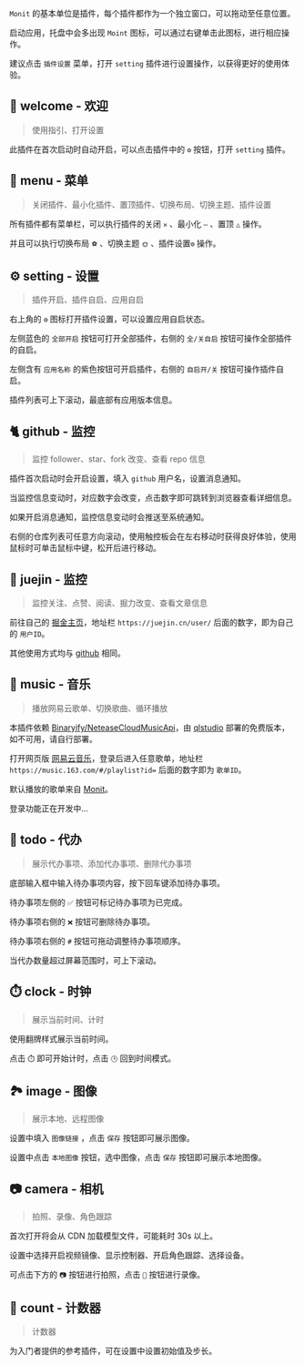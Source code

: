 <!--
 * @Author: fzf404
 * @Date: 2022-09-23 20:37:31
 * @LastEditors: fzf404 hi@fzf404.art
 * @LastEditTime: 2022-10-03 20:14:57
 * @Description: 使用指南
-->

`Monit` 的基本单位是插件，每个插件都作为一个独立窗口，可以拖动至任意位置。

启动应用，托盘中会多出现 `Moint` 图标，可以通过右键单击此图标，进行相应操作。

建议点击 `插件设置` 菜单，打开 `setting` 插件进行设置操作，以获得更好的使用体验。

## 👏 welcome - 欢迎

> 使用指引、打开设置

此插件在首次启动时自动开启，可以点击插件中的 `⚙️` 按钮，打开 `setting` 插件。

## 🎈 menu - 菜单

> 关闭插件、最小化插件、置顶插件、切换布局、切换主题、插件设置

所有插件都有菜单栏，可以执行插件的关闭 `✕` 、最小化 `—` 、置顶 `△` 操作。

并且可以执行切换布局 `⚽` 、切换主题 `🌞` 、插件设置`⚙️` 操作。

## ⚙️ setting - 设置

> 插件开启、插件自启、应用自启

右上角的 `⚙️` 图标打开插件设置，可以设置应用自启状态。

左侧蓝色的 `全部开启` 按钮可打开全部插件，右侧的 `全/关自启` 按钮可操作全部插件的自启。

左侧含有 `应用名称` 的紫色按钮可开启插件，右侧的 `自启开/关` 按钮可操作插件自启。

插件列表可上下滚动，最底部有应用版本信息。

## 🐈 github - 监控

> 监控 follower、star、fork 改变、查看 repo 信息

插件首次启动时会开启设置，填入 `github` 用户名，设置消息通知。

当监控信息变动时，对应数字会改变，点击数字即可跳转到浏览器查看详细信息。

如果开启消息通知，监控信息变动时会推送至系统通知。

右侧的仓库列表可任意方向滚动，使用触控板会在左右移动时获得良好体验，使用鼠标时可单击鼠标中键，松开后进行移动。

## 🏅 juejin - 监控

> 监控关注、点赞、阅读、掘力改变、查看文章信息

前往自己的 [掘金主页](https://juejin.cn/)，地址栏 `https://juejin.cn/user/` 后面的数字，即为自己的 `用户ID`。

其他使用方式均与 [github](#🐈-github-监控) 相同。

## 🎵 music - 音乐

> 播放网易云歌单、切换歌曲、循环播放

本插件依赖 [Binaryify/NeteaseCloudMusicApi](https://github.com/Binaryify/NeteaseCloudMusicApi)，由 [qlstudio](https://ql.sylu.edu.cn/) 部署的免费版本，如不可用，请自行部署。

打开网页版 [网易云音乐](https://music.163.com/)，登录后进入任意歌单，地址栏 `https://music.163.com/#/playlist?id=` 后面的数字即为 `歌单ID`。

默认播放的歌单来自 [Monit](https://music.163.com/#/playlist?id=7667645628)。

登录功能正在开发中...

## 📝 todo - 代办

> 展示代办事项、添加代办事项、删除代办事项

底部输入框中输入待办事项内容，按下回车键添加待办事项。

待办事项左侧的 `✅` 按钮可标记待办事项为已完成。

待办事项右侧的 `❌` 按钮可删除待办事项。

待办事项右侧的 `#` 按钮可拖动调整待办事项顺序。

当代办数量超过屏幕范围时，可上下滚动。

## ⏱️ clock - 时钟

> 展示当前时间、计时

使用翻牌样式展示当前时间。

点击 `⏱️` 即可开始计时，点击 `🕒` 回到时间模式。

## 🏞️ image - 图像

> 展示本地、远程图像

设置中填入 `图像链接` ，点击 `保存` 按钮即可展示图像。

设置中点击 `本地图像` 按钮，选中图像，点击 `保存` 按钮即可展示本地图像。

## 📷 camera - 相机

> 拍照、录像、角色跟踪

首次打开将会从 CDN 加载模型文件，可能耗时 30s 以上。

设置中选择开启视频镜像、显示控制器、开启角色跟踪、选择设备。

可点击下方的 `📷` 按钮进行拍照，点击 `🎥` 按钮进行录像。

## 🎨 count - 计数器

> 计数器

为入门者提供的参考插件，可在设置中设置初始值及步长。
